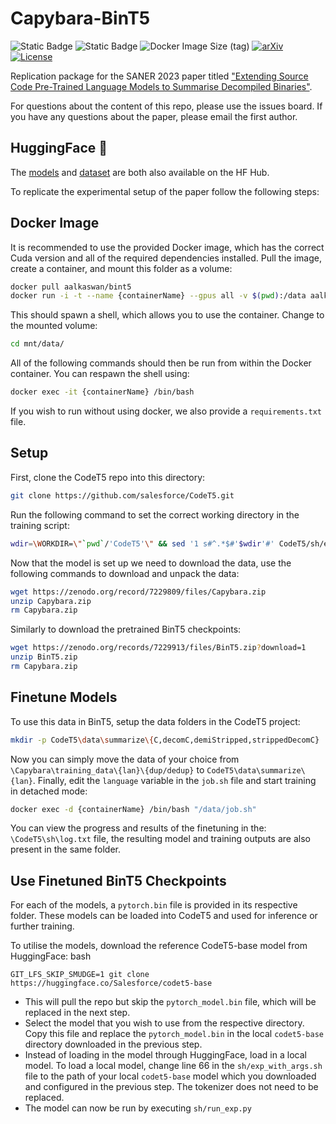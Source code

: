 # Capybara-BinT5

![Static Badge](https://img.shields.io/badge/%F0%9F%A4%97HuggingFace-%F0%9F%A4%96BinT5-orange?style=for-the-badge&link=https%3A%2F%2Fhuggingface.co%2Fcollections%2FAISE-TUDelft%2Fbint5-65bd006a8c90bd5c97485244)
![Static Badge](https://img.shields.io/badge/%F0%9F%A4%97HuggingFace-%F0%9F%A6%ABCapybara-orange?style=for-the-badge&link=https%3A%2F%2Fhuggingface.co%2Fdatasets%2FAISE-TUDelft%2FCapybara)
![Docker Image Size (tag)](https://img.shields.io/docker/image-size/aalkaswan/bint5/latest?style=for-the-badge)
[![arXiv](https://img.shields.io/badge/arXiv-2301.01701-b31b1b.svg?style=for-the-badge)](https://arxiv.org/abs/2301.01701)
[![License](https://img.shields.io/badge/License-Apache_2.0-blue.svg?style=for-the-badge)](https://opensource.org/licenses/Apache-2.0)


Replication package for the SANER 2023 paper titled ["Extending Source Code Pre-Trained Language Models to Summarise Decompiled Binaries"](https://arxiv.org/abs/2301.01701). 

For questions about the content of this repo, please use the issues board. If you have any questions about the paper, please email the first author.

## HuggingFace 🤗

The [models](https://huggingface.co/collections/AISE-TUDelft/bint5-65bd006a8c90bd5c97485244) and [dataset](https://huggingface.co/datasets/AISE-TUDelft/Capybara) are both also available on the HF Hub. 

To replicate the experimental setup of the paper follow the following steps:

## Docker Image
It is recommended to use the provided Docker image, which has the correct Cuda version and all of the required dependencies installed. 
Pull the image, create a container, and mount this folder as a volume:

``` bash
docker pull aalkaswan/bint5
docker run -i -t --name {containerName} --gpus all -v $(pwd):/data aalkaswan/bint5 /bin/bash
```

This should spawn a shell, which allows you to use the container. Change to the mounted volume:
```bash
cd mnt/data/
```

All of the following commands should then be run from within the Docker container. You can respawn the shell using:

```bash
docker exec -it {containerName} /bin/bash
```

If you wish to run without using docker, we also provide a `requirements.txt` file.

## Setup 
First, clone the CodeT5 repo into this directory:

```bash
git clone https://github.com/salesforce/CodeT5.git
```

Run the following command to set the correct working directory in the training script:

```bash
wdir=\WORKDIR=\"`pwd`/'CodeT5'\" && sed '1 s#^.*$#'$wdir'#' CodeT5/sh/exp_with_args.sh
```

Now that the model is set up we need to download the data, use the following commands to download and unpack the data:
```bash
wget https://zenodo.org/record/7229809/files/Capybara.zip
unzip Capybara.zip
rm Capybara.zip
```
Similarly to download the pretrained BinT5 checkpoints:
```bash
wget https://zenodo.org/records/7229913/files/BinT5.zip?download=1
unzip BinT5.zip
rm Capybara.zip
```

## Finetune Models 
To use this data in BinT5, setup the data folders in the CodeT5 project:
```bash
mkdir -p CodeT5\data\summarize\{C,decomC,demiStripped,strippedDecomC}
```
Now you can simply move the data of your choice from `\Capybara\training_data\{lan}\{dup/dedup}` to `CodeT5\data\summarize\{lan}`. 
Finally, edit the `language` variable in the `job.sh` file and start training in detached mode:

```bash
docker exec -d {containerName} /bin/bash "/data/job.sh"
``` 

You can view the progress and results of the finetuning in the: `\CodeT5\sh\log.txt` file, the resulting model and training outputs are also present in the same folder.

## Use Finetuned BinT5 Checkpoints
For each of the models, a `pytorch.bin` file is provided in its respective folder. 
These models can be loaded into CodeT5 and used for inference or further training.

To utilise the models, download the reference CodeT5-base model from HuggingFace:
bash
```
GIT_LFS_SKIP_SMUDGE=1 git clone https://huggingface.co/Salesforce/codet5-base
```

- This will pull the repo but skip the `pytorch_model.bin` file, which will be replaced in the next step. 
- Select the model that you wish to use from the respective directory. Copy this file and replace the `pytorch_model.bin` in the local `codet5-base` directory downloaded in the previous step. 
- Instead of loading in the model through HuggingFace, load in a local model. To load a local model, change line 66 in the `sh/exp_with_args.sh` file to the path of your local `codet5-base` model which you downloaded and configured in the previous step. The tokenizer does not need to be replaced. 
- The model can now be run by executing `sh/run_exp.py`
